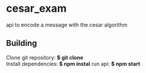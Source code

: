# cesar_exam
api to encode a message with the cesar algorithm
## Building
Clone git repository:
**$ git clone**  
Install dependencies:
**$ npm instal**
run api:
**$ npm start**

